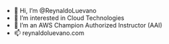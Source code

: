 - 👋 Hi, I’m @ReynaldoLuevano
- 👀 I’m interested in Cloud Technologies
- 🌱 I’m an AWS Champion Authorized Instructor (AAI)
- 📫 reynaldoluevano.com

<!---
ReynaldoLuevano/ReynaldoLuevano is a ✨ special ✨ repository because its `README.md` (this file) appears on your GitHub profile.
You can click the Preview link to take a look at your changes.
--->
